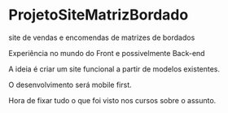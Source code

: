 # ProjetoSiteMatrizBordado
site de vendas e encomendas de matrizes de bordados

Experiência no mundo do Front e possivelmente Back-end

A ideia é criar um site funcional a partir de modelos existentes.

O desenvolvimento será mobile first.

Hora de fixar tudo o que foi visto nos cursos sobre o assunto. 
